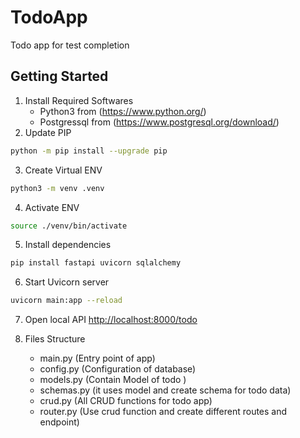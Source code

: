 # TodoApp

Todo app for test completion

## Getting Started

1. Install Required Softwares
   - Python3 from (https://www.python.org/)
   - Postgressql from (https://www.postgresql.org/download/)
2. Update PIP

```zsh
python -m pip install --upgrade pip
```

3. Create Virtual ENV

```zsh
python3 -m venv .venv
```

4. Activate ENV

```zsh
source ./venv/bin/activate
```

5. Install dependencies

```zsh
pip install fastapi uvicorn sqlalchemy
```

6. Start Uvicorn server

```zsh
uvicorn main:app --reload
```

7. Open local API [http://localhost:8000/todo](http://localhost:8000/todo)

8. Files Structure
   - main.py (Entry point of app)
   - config.py (Configuration of database)
   - models.py (Contain Model of todo )
   - schemas.py (it uses model and create schema for todo data)
   - crud.py (All CRUD functions for todo app)
   - router.py (Use crud function and create different routes and endpoint)
